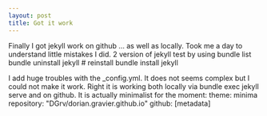 ```yaml
---
layout: post
title: Got it work
---
```


Finally I got jekyll work on github ... as well as locally.
Took me a day to understand little mistakes I did. 2 version of jekyll test by using
    bundle list
	bundle uninstall jekyll
	# reinstall
	bundle install jekyll

I add huge troubles with the _config.yml. It does not seems complex but I could not make it work.
Right it is working both locally via
    bundle exec jekyll serve
and on github.
It is actually minimalist for the moment:
	theme: minima
	repository: "DGrv/dorian.gravier.github.io"
	github: [metadata]
